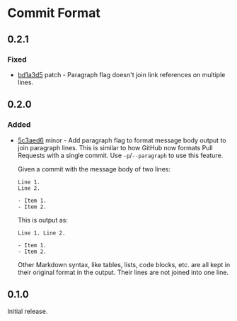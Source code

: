 # Commit Format

## 0.2.1

### Fixed

- [bd1a3d5](https://github.com/tombruijn/commit-format/commit/bd1a3d5a7466cf8c18634474d009021c034d9b15) patch - Paragraph flag doesn't join link references on multiple lines.

## 0.2.0

### Added

- [5c3aed6](https://github.com/tombruijn/commit-format/commit/5c3aed6b4d4610842fbf57e7b4fede06283c6bba) minor - Add paragraph flag to format message body output to join paragraph lines. This is similar to how GitHub now formats Pull Requests with a single commit. Use `-p`/`--paragraph` to use this feature.
  
  Given a commit with the message body of two lines:
  
  ```
  Line 1.
  Line 2.
  
  - Item 1.
  - Item 2.
  ```
  
  This is output as:
  
  ```
  Line 1. Line 2.
  
  - Item 1.
  - Item 2.
  ```
  
  Other Markdown syntax, like tables, lists, code blocks, etc. are all kept in their original format in the output. Their lines are not joined into one line.

## 0.1.0

Initial release.
